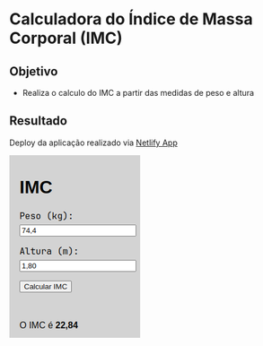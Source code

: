 # Calculadora do Índice de Massa Corporal (IMC)

## Objetivo
- Realiza o calculo do IMC a partir das medidas de peso e altura

## Resultado
Deploy da aplicação realizado via [Netlify App](https://imc-xpe-vinicius.netlify.app/)


<a href="https://imc-xpe-vinicius.netlify.app/">
  <img src="./img/imc.png" alt="Preview IMC" width="" height="" />
</a>

